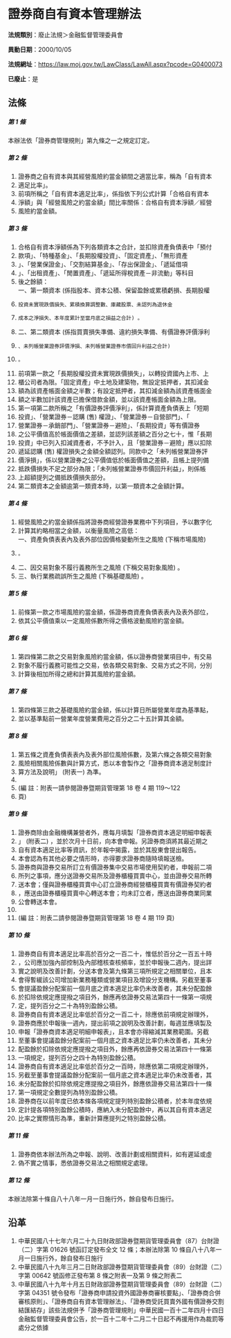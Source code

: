 # 證券商自有資本管理辦法

**法規類別**：廢止法規＞金融監督管理委員會

**異動日期**：2000/10/05  

**法規網址**：https://law.moj.gov.tw/LawClass/LawAll.aspx?pcode=G0400073

**已廢止**：是



## 法條
##### 第 1 條
本辦法依「證券商管理規則」第九條之一之規定訂定。

##### 第 2 條
1. 證券商之自有資本與其經營風險約當金額間之適當比率，稱為「自有資本
1. 適足比率」。
1. 前項所稱之「自有資本適足比率」，係指依下列公式計算「合格自有資本
1. 淨額」與「經營風險之約當金額」間比率關係：合格自有資本淨額／經營
1. 風險約當金額。

##### 第 3 條
1. 合格自有資本淨額係為下列各類資本之合計，並扣除資產負債表中「預付
1. 款項」、「特種基金」、「長期股權投資」、「固定資產」、「無形資產
1. 」、「營業保證金」、「交割結算基金」、「存出保證金」、「遞延借項
1. 」、「出租資產」、「閒置資產」、「遞延所得稅資產－非流動」等科目
1. 後之餘額：  
一、第一類資本 (係指股本、資本公積、保留盈餘或累積虧損、長期股權
1.     投資未實現跌價損失、累積換算調整數、庫藏股票、未認列為退休金
1.     成本之淨損失、本年度累計至當月底之損益之合計) 。
1. 二、第二類資本 (係指買賣損失準備、違約損失準備、有價證券評價淨利
1.     、未列帳營業證券評價淨損、未列帳營業證券市價回升利益之合計)
1.     。
1. 前項第一款之「長期股權投資未實現跌價損失」，以轉投資國內上市、上
1. 櫃公司者為限。「固定資產」中土地及建築物，無設定抵押者，其扣減金
1. 額為該資產帳面金額之半數；有設定抵押者，其扣減金額為該資產帳面金
1. 額之半數加計該資產已擔保借款金額，並以該資產帳面金額為上限。
1. 第一項第二款所稱之「有價證券評價淨利」，係計算資產負債表上「短期
1. 投資」、「營業證券－認購 (售) 權證」、「營業證券－自營部門」、「
1. 營業證券－承銷部門」、「營業證券－避險」、「長期投資」等有價證券
1. 之公平價值高於帳面價值之差額，並認列該差額之百分之七十，惟「長期
1. 投資」中已列入扣減資產者，不予計入，且「營業證券－避險」應以扣除
1. 遞延認購 (售) 權證損失之金額全額認列。同款中之「未列帳營業證券評
1. 價淨損」，係以營業證券之公平價值低於帳面價值之差額，且帳上提列備
1. 抵跌價損失不足之部分為限；「未列帳營業證券市價回升利益」，則係帳
1. 上超額提列之備抵跌價損失部分。
1. 第二類資本之金額逾第一類資本時，以第一類資本之金額計算。

##### 第 4 條
1. 經營風險之約當金額係指將證券商經營證券業務中下列項目，予以數字化
1. 計算其約略相當之金額，以衡量風險之高低：  
一、資產負債表表內及表外部位因價格變動所生之風險 (下稱市場風險)
1.     。
1. 二、因交易對象不履行義務所生之風險 (下稱交易對象風險) 。
1. 三、執行業務疏誤所生之風險 (下稱基礎風險) 。

##### 第 5 條
1. 前條第一款之市場風險約當金額，係證券商資產負債表表內及表外部位，
1. 依其公平價值乘以一定風險係數所得之價格波動風險約當金額。

##### 第 6 條
1. 第四條第二款之交易對象風險約當金額，係以證券商營業項目中，有交易
1. 對象不履行義務可能性之交易，依各類交易對象、交易方式之不同，分別
1. 計算後相加所得之總和計算其風險約當金額。

##### 第 7 條
1. 第四條第三款之基礎風險約當金額，係以計算日所屬營業年度為基準點，
1. 並以基準點前一營業年度營業費用之百分之二十五計算其金額。

##### 第 8 條
1. 第五條之資產負債表表內及表外部位風險係數，及第六條之各類交易對象
1. 風險相關風險係數與計算方式，悉以本會製作之「證券商資本適足制度計
1. 算方法及說明」 (附表一) 為準。
1. 
1.  (編      註：附表一請參閱證券暨期貨管理第 18 卷 4 期 119～122
1.   頁)

##### 第 9 條
1. 證券商除由金融機構兼營者外，應每月填製「證券商資本適足明細申報表
1. 」 (附表二) ，並於次月十日前，向本會申報。另證券商須將其最近期之
1. 自有資本適足比率等資訊，於年報中揭露，並於其股東會提出報告。
1. 本會認為有其他必要之情形時，亦得要求證券商隨時填報送檢。
1. 證券商與證券交易所訂立有價證券集中交易市場使用契約者，申報前二項
1. 所列之事項，應分送證券交易所及證券櫃檯買賣中心，並由證券交易所轉
1. 送本會；僅與證券櫃檯買賣中心訂立證券商經營櫃檯買賣有價證券契約者
1. ，應送由證券櫃檯買賣中心轉送本會；均未訂立者，應送由證券商業同業
1. 公會轉送本會。
1. 
1.  (編      註：附表二請參閱證券暨期貨管理第 18 卷 4 期 119 頁)

##### 第 10 條
1. 證券商自有資本適足比率高於百分之一百二十，惟低於百分之一百五十時
1. ，公司應加強內部控制及內部稽核查核頻率，並於申報後二週內，提出詳
1. 實之說明及改善計劃，分送本會及第九條第三項所規定之相關單位，且本
1. 會得暫緩該公司增加新業務種類或營業項目及增設分支機構。另截至董事
1. 會提議盈餘分配案前一個月底之資本適足比率仍未改善者，其未分配盈餘
1. 於扣除依規定應提撥之項目外，餘應再依證券交易法第四十一條第一項規
1. 定，提列百分之二十為特別盈餘公積。
1. 證券商自有資本適足比率低於百分之一百二十，除應依前項規定辦理外，
1. 證券商應於申報後一週內，提出前項之說明及改善計劃，每週並應填製及
1. 申報「證券商資本適足明細申報表」，且本會亦得縮減其業務範圍。另截
1. 至董事會提議盈餘分配案前一個月底之資本適足比率仍未改善者，其未分
1. 配盈餘於扣除依規定應提撥之項目外，餘應再依證券交易法第四十一條第
1. 一項規定，提列百分之四十為特別盈餘公積。
1. 證券商自有資本適足比率低於百分之一百時，除應依第二項規定辦理外，
1. 另截至董事會提議盈餘分配案前一個月底之資本適足比率仍未改善者，其
1. 未分配盈餘於扣除依規定應提撥之項目外，餘應依證券交易法第四十一條
1. 第一項規定全數提列為特別盈餘公積。
1. 證券商在以前年度已依本條各項規定提列特別盈餘公積者，於本年度依規
1. 定計提各項特別盈餘公積時，應納入未分配盈餘中，再以其自有資本適足
1. 比率之實際情形為準，重新計算應提列之特別盈餘公積。

##### 第 11 條
1. 證券商依本辦法所為之申報、說明、改善計劃或相關資料，如有遲延或虛
1. 偽不實之情事，悉依證券交易法之相關規定處理。

##### 第 12 條
本辦法除第十條自八十八年一月一日施行外，餘自發布日施行。

## 沿革
1. 中華民國八十七年六月二十九日財政部證券暨期貨管理委員會（87）台財證（二）字第 01626  號函訂定發布全文 12 條；本辦法除第 10 條自八十八年一月一日施行外，餘自發布日施行
1. 中華民國八十九年三月二日財政部證券暨期貨管理委員會（89）台財證（二）字第 00642  號函修正發布第 8  條之附表一及第 9  條之附表二
1. 中華民國八十九年十月五日財政部證券暨期貨管理委員會（89）台財證（二）字第 04351  號令發布「證券商申請投資外國證券商審核要點」、「證券商合併審核原則」、「證券商自有資本管理辦法」、「證券商受託買賣外國有價證券交割結匯結存」該些法規併予「證券商管理規則」中華民國一百十二年四月十四日金融監督管理委員會公告，於一百十二年十二月二十日起不再援用作為裁罰等處分之依據
